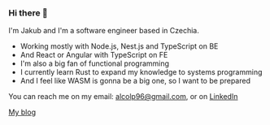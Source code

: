 ### Hi there 👋
I'm Jakub and I'm a software engineer based in Czechia.

- Working mostly with Node.js, Nest.js and TypeScript on BE
- And React or Angular with TypeScript on FE
- I'm also a big fan of functional programming 
- I currently learn Rust to expand my knowledge to systems programming
- And I feel like WASM is gonna be a big one, so I want to be prepared

You can reach me on my email: alcolp96@gmail.com, or on [LinkedIn](https://www.linkedin.com/in/jakubstiburekdev/)

[My blog](https://jakubstiburek.notion.site/jakubstiburek/Hi-there-c57e50c1269246be817aa04a0a668e9e)

<!--
**JakubStiburek/JakubStiburek** is a ✨ _special_ ✨ repository because its `README.md` (this file) appears on your GitHub profile.

Here are some ideas to get you started:

- 🔭 I’m currently working on ...
- 🌱 I’m currently learning ...
- 👯 I’m looking to collaborate on ...
- 🤔 I’m looking for help with ...
- 💬 Ask me about ...
- 📫 How to reach me: ...
- 😄 Pronouns: ...
- ⚡ Fun fact: ...
-->
